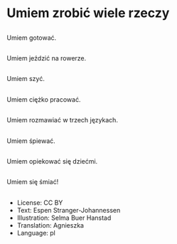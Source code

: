 # Umiem zrobić wiele rzeczy

##
Umiem gotować.

##
Umiem jeździć na rowerze.

##
Umiem szyć.

##
Umiem ciężko pracować.

##
Umiem rozmawiać w trzech językach.

##
Umiem śpiewać.

##
Umiem opiekować się dziećmi.

##
Umiem się śmiać!

##
* License: CC BY
* Text: Espen Stranger-Johannessen
* Illustration: Selma Buer Hanstad
* Translation: Agnieszka
* Language: pl
